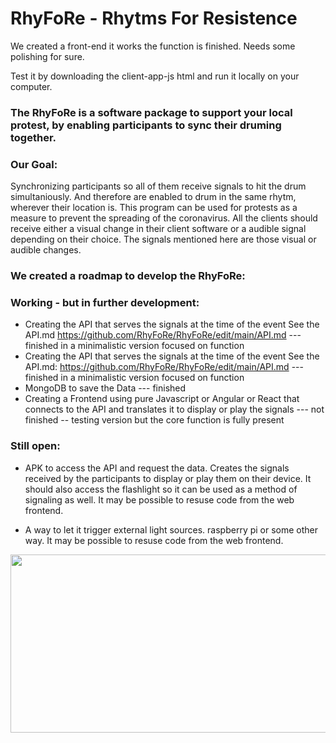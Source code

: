 # RhyFoRe - Rhytms For Resistence

We created a front-end it works the function is finished.  Needs some polishing for sure. 

Test it by downloading the client-app-js html and run it locally on your computer. 

### The RhyFoRe is a software package to support your local protest, by enabling participants to sync their druming together.

### Our Goal: 

Synchronizing participants so all of them receive  signals to hit the drum simultaniously.
And therefore are enabled to drum in the same rhytm, wherever their location is. This program can be used for protests as a measure to prevent the spreading of the coronavirus.
All the clients should receive either a visual change in their client software or a audible signal depending on their choice. 
The signals mentioned here are those visual or audible changes.

### We created a roadmap to develop the RhyFoRe: 

### Working - but in further development:

* Creating the API that serves the signals at the time of the event See the API.md <https://github.com/RhyFoRe/RhyFoRe/edit/main/API.md> ---  finished in a minimalistic version focused on function
* Creating the API that serves the signals at the time of the event See the API.md: <https://github.com/RhyFoRe/RhyFoRe/edit/main/API.md> ---  finished in a minimalistic version focused on function
* MongoDB to save the Data --- finished 
* Creating a Frontend using pure Javascript or Angular or React that connects to the API and translates it to display or play the signals --- not finished -- testing version but the core function is fully present  

### Still open:

* APK to access the API and request the data. Creates the signals received by the participants to display or play them on their device. It should also access the flashlight so it can be used as a method of signaling as well. It may be possible to resuse code from the web frontend.
  
* A way to let it trigger external light sources.  raspberry pi or some other way.  It may be possible to resuse code from the web frontend.



  
<img src = “https://github.com/RhyFoRe/RhyFoRe/blob/main/screenshots/backendnewevent.png” width = 745 height =285>
 
